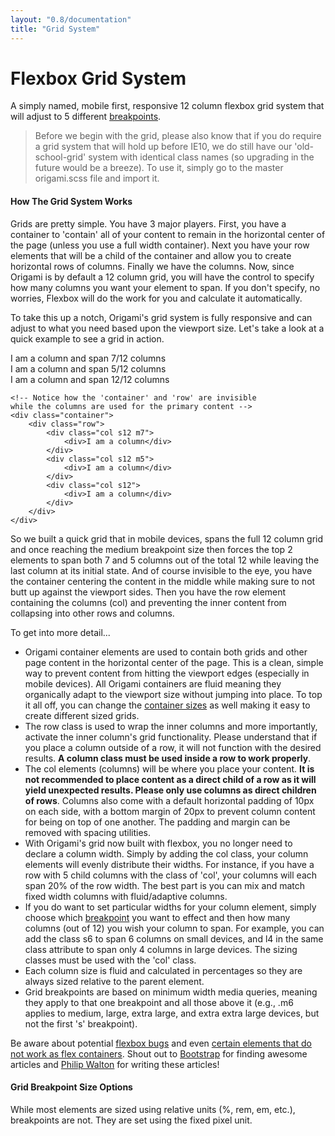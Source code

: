 ```yaml
---
layout: "0.8/documentation"
title: "Grid System"
---
```


<h1>Flexbox Grid System</h1>
<p class="text-large">A simply named, mobile first, responsive 12 column flexbox grid system that will adjust to 5 different <a href="/docs/breakpoints" title="Responsive Break Points">breakpoints</a>.</p>
<blockquote>
Before we begin with the grid, please also know that if you do require a grid system that will hold up before IE10, we do still have our '<span class="highlight">old-school-grid</span>' system with identical class names (so upgrading in the future would be a breeze). To use it, simply go to the master <span class="highlight">origami.scss</span> file and import it.
</blockquote>
<div class="mt-3 mt-5-l"></div>
<h4>How The Grid System Works</h4>
<p>Grids are pretty simple. You have 3 major players. First, you have a <span class="highlight">container</span> to 'contain' all of your content to remain in the horizontal center of the page (unless you use a full width container). Next you have your <span class="highlight">row</span> elements that will be a child of the container and allow you to create horizontal rows of columns. Finally we have the <span class="highlight">columns</span>. Now, since Origami is by default a 12 column grid, you will have the control to specify how many columns you want your element to span. If you don't specify, no worries, Flexbox will do the work for you and calculate it automatically.</p>
<p>To take this up a notch, Origami's grid system is fully responsive and can adjust to what you need based upon the viewport size. Let's take a look at a quick example to see a grid in action.</p>
<div class="demo-container text-small">
    <div class="container my-2-m">
        <div class="row text-center align-stretch">
            <div class="col s12 m7 flex">
                <div class="demo-content fill">I am a column and span 7/12 columns</div>
            </div>
            <div class="col s12 m5 flex">
                <div class="demo-content fill">I am a column and span 5/12 columns</div>
            </div>
            <div class="col s12 flex no-margin">
                <div class="demo-content fill">I am a column and span 12/12 columns</div>
            </div>
        </div>
    </div>
</div>
<pre class="mt-0-s"><code class="language-html">&lt;!-- Notice how the 'container' and 'row' are invisible
while the columns are used for the primary content --&gt;
&lt;div class="container"&gt;
    &lt;div class="row"&gt;
        &lt;div class="col s12 m7"&gt;
            &lt;div&gt;I am a column&lt;/div&gt;
        &lt;/div&gt;
        &lt;div class="col s12 m5"&gt;
            &lt;div&gt;I am a column&lt;/div&gt;
        &lt;/div&gt;
        &lt;div class="col s12"&gt;
            &lt;div&gt;I am a column&lt;/div&gt;
        &lt;/div&gt;
    &lt;/div&gt;
&lt;/div&gt;</code></pre>
<p>So we built a quick grid that in mobile devices, spans the full 12 column grid and once reaching the medium breakpoint size then forces the top 2 elements to span both 7 and 5 columns out of the total 12 while leaving the last column at its initial state. And of course invisible to the eye, you have the <span class="highlight">container</span> centering the content in the middle while making sure to not butt up against the viewport sides. Then you have the <span class="highlight">row</span> element containing the columns (<span class="highlight">col</span>) and preventing the inner content from collapsing into other rows and columns.</p>
<p>To get into more detail...</p>
<ul>
    <li>Origami <span class="highlight">container</span> elements are used to contain both grids and other page content in the horizontal center of the page. This is a clean, simple way to prevent content from hitting the viewport edges (especially in mobile devices). All Origami containers are fluid meaning they organically adapt to the viewport size without jumping into place. To top it all off, you can change the <a href="/docs/grid/containers">container sizes</a> as well making it easy to create different sized grids.</li>
    <li>The <span class="highlight">row</span> class is used to wrap the inner columns and more importantly, activate the inner column's grid functionality. Please understand that if you place a column outside of a row, it will not function with the desired results. <strong>A column class must be used inside a row to work properly</strong>.</li>
    <li>The <span class="highlight">col</span> elements (columns) will be where you place your content. <strong>It is not recommended to place content as a direct child of a row as it will yield unexpected results. Please only use columns as direct children of rows</strong>. Columns also come with a default horizontal padding of 10px on each side, with a bottom margin of 20px to prevent column content for being on top of one another. The padding and margin can be removed with spacing utilities.</li>
    <li>With Origami's grid now built with flexbox, you no longer need to declare a column width. Simply by adding the <span class="highlight">col</span> class, your column elements will evenly distribute their widths. For instance, if you have a row with 5 child columns with the class of 'col', your columns will each span 20% of the row width. The best part is you can mix and match fixed width columns with fluid/adaptive columns.</li>
    <li>If you do want to set particular widths for your column element, simply choose which <a href="/docs/breakpoints">breakpoint</a> you want to effect and then how many columns (out of 12) you wish your column to span. For example, you can add the class <span class="highlight">s6</span> to span 6 columns on small devices, and <span class="highlight">l4</span> in the same class attribute to span only 4 columns in large devices. The sizing classes must be used with the 'col' class.</li>
    <li>Each column size is fluid and calculated in percentages so they are always sized relative to the parent element.</li>
    <li>Grid breakpoints are based on minimum width media queries, meaning they apply to that one breakpoint and all those above it (e.g., <span class="highlight">.m6</span> applies to medium, large, extra large, and extra extra large devices, but not the first 's' breakpoint).</li>
</ul>
<p>Be aware about potential <a href="https://github.com/philipwalton/flexbugs" target="_blank">flexbox bugs</a> and even <a href="https://github.com/philipwalton/flexbugs#flexbug-9" target="_blank">certain elements that do not work as flex containers</a>. Shout out to <a href="https://getbootstrap.com" target="_blank" rel="nofollow">Bootstrap</a> for finding awesome articles and <a href="https://github.com/philipwalton" target="_blank" rel="nofollow">Philip Walton</a> for writing these articles!</p>
<div class="mt-3 mt-5-l"></div>
<h4>Grid Breakpoint Size Options</h4>
<p>While most elements are sized using relative units (%, rem, em, etc.), breakpoints are not. They are set using the fixed pixel unit.</p>
